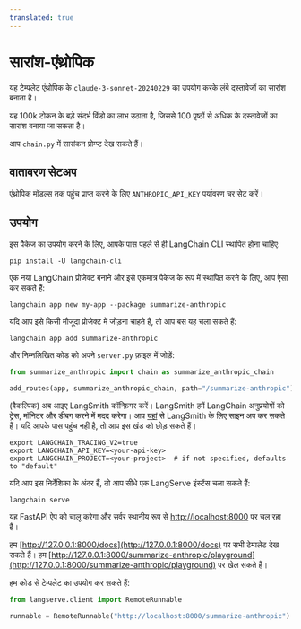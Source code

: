 ```yaml
---
translated: true
---
```


# सारांश-एंथ्रोपिक

यह टेम्पलेट एंथ्रोपिक के `claude-3-sonnet-20240229` का उपयोग करके लंबे दस्तावेजों का सारांश बनाता है।

यह 100k टोकन के बड़े संदर्भ विंडो का लाभ उठाता है, जिससे 100 पृष्ठों से अधिक के दस्तावेजों का सारांश बनाया जा सकता है।

आप `chain.py` में सारांकन प्रोम्प्ट देख सकते हैं।

## वातावरण सेटअप

एंथ्रोपिक मॉडल्स तक पहुंच प्राप्त करने के लिए `ANTHROPIC_API_KEY` पर्यावरण चर सेट करें।

## उपयोग

इस पैकेज का उपयोग करने के लिए, आपके पास पहले से ही LangChain CLI स्थापित होना चाहिए:

```shell
pip install -U langchain-cli
```

एक नया LangChain प्रोजेक्ट बनाने और इसे एकमात्र पैकेज के रूप में स्थापित करने के लिए, आप ऐसा कर सकते हैं:

```shell
langchain app new my-app --package summarize-anthropic
```

यदि आप इसे किसी मौजूदा प्रोजेक्ट में जोड़ना चाहते हैं, तो आप बस यह चला सकते हैं:

```shell
langchain app add summarize-anthropic
```

और निम्नलिखित कोड को अपने `server.py` फ़ाइल में जोड़ें:

```python
from summarize_anthropic import chain as summarize_anthropic_chain

add_routes(app, summarize_anthropic_chain, path="/summarize-anthropic")
```

(वैकल्पिक) अब आइए LangSmith कॉन्फ़िगर करें।
LangSmith हमें LangChain अनुप्रयोगों को ट्रेस, मॉनिटर और डीबग करने में मदद करेगा।
आप [यहां](https://smith.langchain.com/) से LangSmith के लिए साइन अप कर सकते हैं।
यदि आपके पास पहुंच नहीं है, तो आप इस खंड को छोड़ सकते हैं।

```shell
export LANGCHAIN_TRACING_V2=true
export LANGCHAIN_API_KEY=<your-api-key>
export LANGCHAIN_PROJECT=<your-project>  # if not specified, defaults to "default"
```

यदि आप इस निर्देशिका के अंदर हैं, तो आप सीधे एक LangServe इंस्टेंस चला सकते हैं:

```shell
langchain serve
```

यह FastAPI ऐप को चालू करेगा और सर्वर स्थानीय रूप से [http://localhost:8000](http://localhost:8000) पर चल रहा है।

हम [http://127.0.0.1:8000/docs](http://127.0.0.1:8000/docs) पर सभी टेम्पलेट देख सकते हैं।
हम [http://127.0.0.1:8000/summarize-anthropic/playground](http://127.0.0.1:8000/summarize-anthropic/playground) पर खेल सकते हैं।

हम कोड से टेम्पलेट का उपयोग कर सकते हैं:

```python
from langserve.client import RemoteRunnable

runnable = RemoteRunnable("http://localhost:8000/summarize-anthropic")
```
